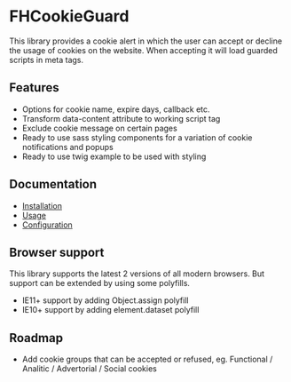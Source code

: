 # FHCookieGuard

This library provides a cookie alert in which the user can accept or decline the usage of cookies on the website.
When accepting it will load guarded scripts in meta tags.

## Features

* Options for cookie name, expire days, callback etc.
* Transform data-content attribute to working script tag
* Exclude cookie message on certain pages
* Ready to use sass styling components for a variation of cookie notifications and popups
* Ready to use twig example to be used with styling 

## Documentation

- [Installation](doc/installation.md)
- [Usage](doc/usage.md)
- [Configuration](doc/configuration.md)

## Browser support

This library supports the latest 2 versions of all modern browsers. But support can be extended by using some polyfills.
- IE11+ support by adding Object.assign polyfill
- IE10+ support by adding element.dataset polyfill 

## Roadmap

* Add cookie groups that can be accepted or refused, eg. Functional / Analitic / Advertorial / Social cookies
